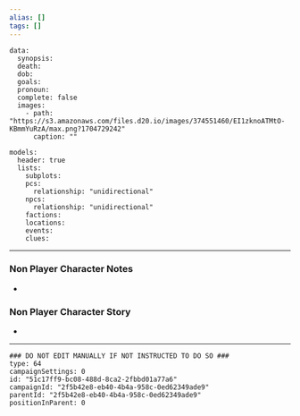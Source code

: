 ```yaml
---
alias: []
tags: []
---
```

```RpgManagerData
data: 
  synopsis: 
  death: 
  dob: 
  goals: 
  pronoun: 
  complete: false
  images: 
    - path: "https://s3.amazonaws.com/files.d20.io/images/374551460/EI1zknoATMtO-KBmmYuRzA/max.png?1704729242"
      caption: ""
```
```RpgManager
models: 
  header: true
  lists: 
    subplots: 
    pcs: 
      relationship: "unidirectional"
    npcs: 
      relationship: "unidirectional"
    factions: 
    locations: 
    events: 
    clues: 
```
---
### Non Player Character Notes
 - 

### Non Player Character Story
 - 

---
```RpgManagerID
### DO NOT EDIT MANUALLY IF NOT INSTRUCTED TO DO SO ###
type: 64
campaignSettings: 0
id: "51c17ff9-bc08-488d-8ca2-2fbbd01a77a6"
campaignId: "2f5b42e8-eb40-4b4a-958c-0ed62349ade9"
parentId: "2f5b42e8-eb40-4b4a-958c-0ed62349ade9"
positionInParent: 0
```
